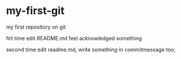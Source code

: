 # my-first-git
my first repository on git

firt time edit README.md feel acknowledged something

second time edit readme.md, write something in commitmessage too;
